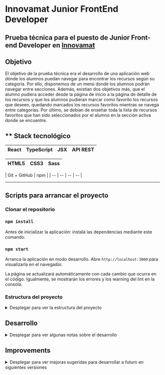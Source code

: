 # Innovamat Junior FrontEnd Developer 

## Prueba técnica para el puesto de **Junior Front-end Developer** en **[Innovamat](https://innovamat.com/)**

## **Objetivo**

El objetivo de la prueba técnica era el desarrollo de una aplicación web dónde los alumnos puedan navegar para encontrar los recursos según su categoría. Por ello, disponemos de un menú donde los alumnos podrán navegar entre secciones. Además, existían dos objetivos más, que el alumno pudiera acceder desde la página de inicio a la página de detalle de los recursos y que los alumnos pudieran marcar como favorito los recursos que deseen, quedando marcados los recursos favoritos mientras se navega entre categorías. Por último, se debían de enseñar toda la lista de recursos favoritos que han sido seleccionados por el alumno en la sección activa donde se encuentre. 

## ** Stack tecnológico

| React | TypeScript | JSX | API REST |
| -- | -- | -- | -- |

| HTML5 | CSS3 | Sass | 
| -- | -- | -- | 

| Git + GitHub | npm |
| -- | -- | -- | -- |

------------

## **Scripts para arrancar el proyecto**

### Clonar el repositorio

### `npm install`

Antes de inicializar la aplicación: instala las dependencias mediante este comando.

### `npm start`

Arranca la aplicación en modo desarrollo.
Abre `http://localhost:3000` para visualizarla en el navegador.

La página se actualizará automáticamente con cada cambio que ocurra en el código.
Igualmente, se mostrarán los errores y los warning del lint en la consola.

### Estructura del proyecto

<details>
<summary>Desplegar para ver la estructura del proyecto</summary>

```
src
 |
 ├─ components
 |  ├─ MainPage.tsx _____________ Componente principal que gestiona las rutas de la web
 |  ├─ Header.tsx _____________ Menú Desktop
 |  ├─ MenuMobile.tsx _____________ Menú Mobile
 |  ├─ Workshops.tsx _____________ Componente que gestiona los datos de Talleres
 |  ├─ Corners.tsx _____________ Componente que gestiona los datos de Rincones
 |  ├─ ContentSection.tsx ___ Componente que gestiona las secciones y los recursos favoritos.
 |  ├─ ContentItem.tsx _____________ Componente que pinta las tarjetas de los recursos.
 |  ├─ DetailResource.tsx _______ Componente que gestiona el detalle de los recursos.  
 |  ├─ NavLink.tsx 
 |  ├─ SimpleImage.tsx  
 |  ├─ Video.tsx 
 |  ├─ IconButton.tsx 
 |  ├─ Container.tsx 
 |  └─ Loading.tsx 
 |
 ├─ data
 |  ├─ getDataFromApiCorners.tsx _____ Gestión de llamada a la API de Rincones
 |  ├─ getDataFromApiWorkshops.tsx _____ Gestión de llamada a la API de Talleres
 |  └─ getDataResources.tsx _____ Gestión de llamada a la API de Detalle de recurso
 |
 ├─ stylesheets
 |  ├─ core
 |  |  ├─ reset.scss ______ Reset de ciertos parámetros para reducir la inconsistencia entre navegadores
 |  |  ├─ mixins.scss ______ Mixins personalizadas
 |  |  └─ variables.scss __ Centralización de parámetros usados en los estilos
 |  ├─ layout
 |  |  ├─container.scss
 |  |  ├─header.scss
 |  |  ├─index.scss
 |  |  └─ menuMobile.scss
 |  └─ layout
 |     ├─ contentSection.scss
 |     └─ detailResource.scss
 |  
 ├─ svg
 |  └─ ...
 ├─ types
 |  └─ ...
 └─ index.scss
```
</details>

## Desarrollo

<details>
<summary>Desplegar para ver algunas notas sobre el desarrollo</summary>

- Esta web ha sido desarrollado con: HTML5, CSS3, SASS y REACT.
- Se han usado mediaqueries para hacer la web responsive (diseño adaptable a los distintos dispositos).
- Para los estilos se ha utilizado el preprocesador SASS y CSS3.
- Para el control de versiones del proyecto se ha utilizado Git.
- Además se han utilizado la librería: react-router-dom. Para la navegación entre secciones y el enrutamiento de la página de inicio a la página de detalle del recurso.
- Almacenamiento en local: he almacenado los listados de favoritos en localStorage. De esta forma, al recargar la página los recursos seleccionados por los alumnos como favoritos seguirán apareciendo como favoritos y estarán nuevamente en la lista de favoritos por categoría desplegada al darle al botón "Ver favoritos". He almacenado todo el objeto debido a que no se tenía la posibilidad de tener una id única, ya que algunos recursos compartían id.

</details>

## **Improvements**

<details>
<summary>Desplegar para ver mejoras sugeridas para desarrollar a futuro en siguientes versiones</summary>

- Realizar un slider para que si la lista de recursos en las secciones es mayor de 5, los alumnos puedan ver los recursos en una sola fila.

- Implementar la funcionalidad de ordenar los recursos alfabéticamente.

- Realizar test con Jest.

</details>